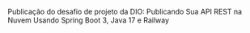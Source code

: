 Publicação do desafio de projeto da DIO: 
Publicando Sua API REST na Nuvem Usando Spring Boot 3, Java 17 e Railway
